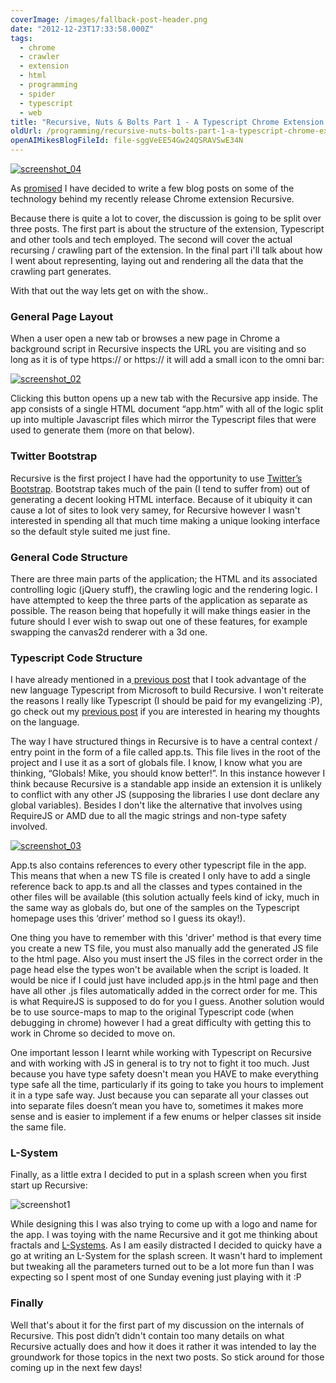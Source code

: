 ```yaml
---
coverImage: /images/fallback-post-header.png
date: "2012-12-23T17:33:58.000Z"
tags:
  - chrome
  - crawler
  - extension
  - html
  - programming
  - spider
  - typescript
  - web
title: "Recursive, Nuts & Bolts Part 1 - A Typescript Chrome Extension  (1 of 3)"
oldUrl: /programming/recursive-nuts-bolts-part-1-a-typescript-chrome-extension-1-of-3
openAIMikesBlogFileId: file-sggVeEE54Gw24QSRAVSwE34N
---
```


[![screenshot_04](https://www.mikecann.blog/wp-content/uploads/2012/12/screenshot_041.png)](/posts/recursive-nuts-bolts-part-1-a-typescript-chrome-extension-1-of-3/attachment/screenshot_04-5/)

As [promised](/posts/recursive-explore-the-endless-web/) I have decided to write a few blog posts on some of the technology behind my recently release Chrome extension Recursive.

<!-- more -->

Because there is quite a lot to cover, the discussion is going to be split over three posts. The first part is about the structure of the extension, Typescript and other tools and tech employed. The second will cover the actual recursing / crawling part of the extension. In the final part i'll talk about how I went about representing, laying out and rendering all the data that the crawling part generates.

With that out the way lets get on with the show..

### General Page Layout

When a user open a new tab or browses a new page in Chrome a background script in Recursive inspects the URL you are visiting and so long as it is of type https:// or https:// it will add a small icon to the omni bar:

[![screenshot_02](https://www.mikecann.blog/wp-content/uploads/2012/12/screenshot_02.png)](/posts/recursive-nuts-bolts-part-1-a-typescript-chrome-extension-1-of-3/attachment/screenshot_02-10/)

Clicking this button opens up a new tab with the Recursive app inside. The app consists of a single HTML document “app.htm” with all of the logic split up into multiple Javascript files which mirror the Typescript files that were used to generate them (more on that below).

### Twitter Bootstrap

Recursive is the first project I have had the opportunity to use [Twitter’s Bootstrap](https://twitter.github.com/bootstrap/). Bootstrap takes much of the pain (I tend to suffer from) out of generating a decent looking HTML interface. Because of it ubiquity it can cause a lot of sites to look very samey, for Recursive however I wasn't interested in spending all that much time making a unique looking interface so the default style suited me just fine.

### General Code Structure

There are three main parts of the application; the HTML and its associated controlling logic (jQuery stuff), the crawling logic and the rendering logic. I have attempted to keep the three parts of the application as separate as possible. The reason being that hopefully it will make things easier in the future should I ever wish to swap out one of these features, for example swapping the canvas2d renderer with a 3d one.

### Typescript Code Structure

I have already mentioned in a[ previous post](/posts/tinkering-with-typescript/) that I took advantage of the new language Typescript from Microsoft to build Recursive. I won't reiterate the reasons I really like Typescript (I should be paid for my evangelizing :P), go check out my [previous post](/posts/tinkering-with-typescript/) if you are interested in hearing my thoughts on the language.

The way I have structured things in Recursive is to have a central context / entry point in the form of a file called app.ts. This file lives in the root of the project and I use it as a sort of globals file. I know, I know what you are thinking, “Globals! Mike, you should know better!”. In this instance however I think because Recursive is a standable app inside an extension it is unlikely to conflict with any other JS (supposing the libraries I use dont declare any global variables). Besides I don't like the alternative that involves using RequireJS or AMD due to all the magic strings and non-type safety involved.

[![screenshot_03](https://www.mikecann.blog/wp-content/uploads/2012/12/screenshot_03.png)](/posts/recursive-nuts-bolts-part-1-a-typescript-chrome-extension-1-of-3/attachment/screenshot_03-6/)

App.ts also contains references to every other typescript file in the app. This means that when a new TS file is created I only have to add a single reference back to app.ts and all the classes and types contained in the other files will be available (this solution actually feels kind of icky, much in the same way as globals do, but one of the samples on the Typescript homepage uses this ‘driver’ method so I guess its okay!).

One thing you have to remember with this 'driver' method is that every time you create a new TS file, you must also manually add the generated JS file to the html page. Also you must insert the JS files in the correct order in the page head else the types won't be available when the script is loaded. It would be nice if I could just have included app.js in the html page and then have all other .js files automatically added in the correct order for me. This is what RequireJS is supposed to do for you I guess. Another solution would be to use source-maps to map to the original Typescript code (when debugging in chrome) however I had a great difficulty with getting this to work in Chrome so decided to move on.

One important lesson I learnt while working with Typescript on Recursive and with working with JS in general is to try not to fight it too much. Just because you have type safety doesn't mean you HAVE to make everything type safe all the time, particularly if its going to take you hours to implement it in a type safe way. Just because you can separate all your classes out into separate files doesn’t mean you have to, sometimes it makes more sense and is easier to implement if a few enums or helper classes sit inside the same file.

### L-System

Finally, as a little extra I decided to put in a splash screen when you first start up Recursive:

![screenshot1](https://www.mikecann.blog/wp-content/uploads/2012/12/screenshot1-300x187.png)

While designing this I was also trying to come up with a logo and name for the app. I was toying with the name Recursive and it got me thinking about fractals and [L-Systems](https://en.wikipedia.org/wiki/L-system). As I am easily distracted I decided to quicky have a go at writing an L-System for the splash screen. It wasn't hard to implement but tweaking all the parameters turned out to be a lot more fun than I was expecting so I spent most of one Sunday evening just playing with it :P

### Finally

Well that's about it for the first part of my discussion on the internals of Recursive. This post didn’t didn't contain too many details on what Recursive actually does and how it does it rather it was intended to lay the groundwork for those topics in the next two posts. So stick around for those coming up in the next few days!
